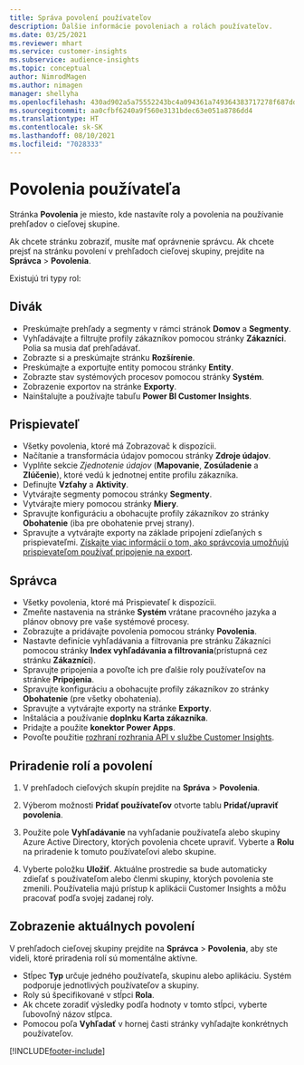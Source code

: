 ```yaml
---
title: Správa povolení používateľov
description: Ďalšie informácie povoleniach a rolách používateľov.
ms.date: 03/25/2021
ms.reviewer: mhart
ms.service: customer-insights
ms.subservice: audience-insights
ms.topic: conceptual
author: NimrodMagen
ms.author: nimagen
manager: shellyha
ms.openlocfilehash: 430ad902a5a75552243bc4a094361a749364383717278f687dd6e8ef33749c6f
ms.sourcegitcommit: aa0cfbf6240a9f560e3131bdec63e051a8786dd4
ms.translationtype: HT
ms.contentlocale: sk-SK
ms.lasthandoff: 08/10/2021
ms.locfileid: "7028333"
---
```

# <a name="user-permissions"></a>Povolenia používateľa

Stránka **Povolenia** je miesto, kde nastavíte roly a povolenia na používanie prehľadov o cieľovej skupine.

Ak chcete stránku zobraziť, musíte mať oprávnenie správcu. Ak chcete prejsť na stránku povolení v prehľadoch cieľovej skupiny, prejdite na **Správca** > **Povolenia**.

Existujú tri typy rol:

## <a name="viewer"></a>Divák

- Preskúmajte prehľady a segmenty v rámci stránok **Domov** a **Segmenty**.
- Vyhľadávajte a filtrujte profily zákazníkov pomocou stránky **Zákazníci**. Polia sa musia dať prehľadávať.
- Zobrazte si a preskúmajte stránku **Rozšírenie**.
- Preskúmajte a exportujte entity pomocou stránky **Entity**.
- Zobrazte stav systémových procesov pomocou stránky **Systém**.
- Zobrazenie exportov na stránke **Exporty**.
- Nainštalujte a používajte tabuľu **Power BI Customer Insights**.

## <a name="contributor"></a>Prispievateľ

- Všetky povolenia, ktoré má Zobrazovač k dispozícii.
- Načítanie a transformácia údajov pomocou stránky **Zdroje údajov**.
- Vyplňte sekcie *Zjednotenie údajov* (**Mapovanie**, **Zosúladenie** a **Zlúčenie**), ktoré vedú k jednotnej entite profilu zákazníka.
- Definujte **Vzťahy** a **Aktivity**.
- Vytvárajte segmenty pomocou stránky **Segmenty**.
- Vytvárajte miery pomocou stránky **Miery**.
- Spravujte konfiguráciu a obohacujte profily zákazníkov zo stránky **Obohatenie** (iba pre obohatenie prvej strany).
- Spravujte a vytvárajte exporty na základe pripojení zdieľaných s prispievateľmi. [Získajte viac informácií o tom, ako správcovia umožňujú prispievateľom používať pripojenie na export](connections.md#allow-contributors-to-use-a-connection-for-exports).

## <a name="administrator"></a>Správca

- Všetky povolenia, ktoré má Prispievateľ k dispozícii.
- Zmeňte nastavenia na stránke **Systém** vrátane pracovného jazyka a plánov obnovy pre vaše systémové procesy.
- Zobrazujte a pridávajte povolenia pomocou stránky **Povolenia**.
- Nastavte definície vyhľadávania a filtrovania pre stránku Zákazníci pomocou stránky **Index vyhľadávania a filtrovania**(prístupná cez stránku **Zákazníci**).
- Spravujte pripojenia a povoľte ich pre ďalšie roly používateľov na stránke **Pripojenia**.
- Spravujte konfiguráciu a obohacujte profily zákazníkov zo stránky **Obohatenie** (pre všetky obohatenia).
- Spravujte a vytvárajte exporty na stránke **Exporty**.
- Inštalácia a používanie **doplnku Karta zákazníka**.
- Pridajte a použite **konektor Power Apps**.
- Povoľte použitie [rozhraní rozhrania API v službe Customer Insights](apis.md).

## <a name="assign-roles-and-permissions"></a>Priradenie rolí a povolení

1. V prehľadoch cieľových skupín prejdite na **Správa** > **Povolenia**.

1. Výberom možnosti **Pridať používateľov** otvorte tablu **Pridať/upraviť povolenia**.

1. Použite pole **Vyhľadávanie** na vyhľadanie používateľa alebo skupiny Azure Active Directory, ktorých povolenia chcete upraviť. Vyberte a **Rolu** na priradenie k tomuto používateľovi alebo skupine.

1. Vyberte položku **Uložiť**. Aktuálne prostredie sa bude automaticky zdieľať s používateľom alebo členmi skupiny, ktorých povolenia ste zmenili. Používatelia majú prístup k aplikácii Customer Insights a môžu pracovať podľa svojej zadanej roly.

## <a name="view-current-permissions"></a>Zobrazenie aktuálnych povolení

V prehľadoch cieľovej skupiny prejdite na **Správca** > **Povolenia**, aby ste videli, ktoré priradenia rolí sú momentálne aktívne.

- Stĺpec **Typ** určuje jedného používateľa, skupinu alebo aplikáciu. Systém podporuje jednotlivých používateľov a skupiny.
- Roly sú špecifikované v stĺpci **Rola**.
- Ak chcete zoradiť výsledky podľa hodnoty v tomto stĺpci, vyberte ľubovoľný názov stĺpca.
- Pomocou poľa **Vyhľadať** v hornej časti stránky vyhľadajte konkrétnych používateľov.


[!INCLUDE[footer-include](../includes/footer-banner.md)]
